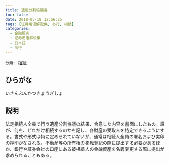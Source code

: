 ```yaml
---
title: 遺産分割協議書
toc: false
date: 2018-05-18 12:56:25
tags: [证券用语解说集, あ行, 相続]
categories:
  - 金融服务
  - 证券用语解说集
  - 日本語
  - あ行
---
```


`分類：` [相続](/tags/相続/)

## ひらがな

いさんぶんかつきょうぎしょ

## 説明

法定相続人全員で行う遺産分割協議の結果、合意した内容を書面にしたもの。誰が、何を、どれだけ相続するのかを記し、各財産の受取人を特定できるようにする。書式や形式は特に定められていないが、通常は相続人全員の署名および実印の押印がなされる。不動産等の所有権の移転登記の際に提出する必要があるほか、銀行や証券会社の口座にある被相続人の金融資産を名義変更する際に提出が求められることもある。
